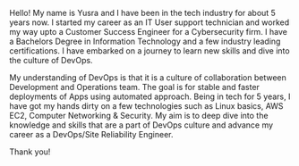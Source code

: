 Hello!
My name is Yusra and I have been in the tech industry for about 5 years now. I started my career as an IT User support technician and worked my way upto a Customer Success Engineer for a Cybersecurity firm.
I have a Bachelors Degree in Information Technology and a few industry leading certifications.
I have embarked on a journey to learn new skills and dive into the culture of DevOps.

My understanding of DevOps is that it is a culture of collaboration between Development and Operations team. The goal is for stable and faster deployments of Apps using automated approach. 
Being in tech for 5 years, I have got my hands dirty on a few technologies such as Linux basics, AWS EC2, Computer Networking & Security. 
My aim is to deep dive into the knowledge and skills that are a part of DevOps culture and advance my career as a DevOps/Site Reliability Engineer.

Thank you!
